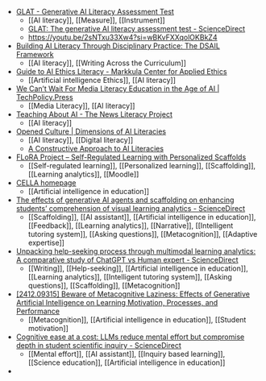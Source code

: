 - [GLAT - Generative AI Literacy Assessment Test](https://www.glat.ai/GLAT)
	- [[AI literacy]], [[Measure]], [[Instrument]]
	- [GLAT: The generative AI literacy assessment test - ScienceDirect](https://www.sciencedirect.com/science/article/pii/S2666920X25000761?via%3Dihub)
	- https://youtu.be/2sNTxu33Xw4?si=wBKvFXXqolOKBkZ4
- [Building AI Literacy Through Disciplinary Practice: The DSAIL Framework](https://www.linkedin.com/pulse/building-ai-literacy-through-disciplinary-practice-potkalitsky-phd-on0xe/)
	- [[AI literacy]], [[Writing Across the Curriculum]]
- [Guide to AI Ethics Literacy - Markkula Center for Applied Ethics](https://www.scu.edu/ethics/focus-areas/internet-ethics/resources/guide-to-ai-ethics-literacy/)
	- [[Artificial intelligence Ethics]], [[AI literacy]]
- [We Can’t Wait For Media Literacy Education in the Age of AI | TechPolicy.Press](https://www.techpolicy.press/we-cant-wait-for-media-literacy-education-in-the-age-of-ai/)
	- [[Media Literacy]], [[AI literacy]]
- [Teaching About AI - The News Literacy Project](https://newslit.org/ai/)
	- [[AI literacy]]
- [Opened Culture | Dimensions of AI Literacies](https://openedculture.org/projects/dimensions-of-ai-literacies/)
	- [[AI literacy]], [[Digital literacy]]
	- [A Constructive Approach to AI Literacies](https://blog.weareopen.coop/a-constructive-approach-to-ai-literacy/)
- [FLoRA Project – Self-Regulated Learning with Personalized Scaffolds](https://floraproject.org/website/)
	- [[Self-regulated learning]], [[Personalized learning]], [[Scaffolding]], [[Learning analytics]], [[Moodle]]
- [CELLA homepage](https://www.cellaresearch.org/)
	- [[Artificial intelligence in education]]
- [The effects of generative AI agents and scaffolding on enhancing students’ comprehension of visual learning analytics - ScienceDirect](https://www.sciencedirect.com/science/article/pii/S0360131525000909)
	- [[Scaffolding]], [[AI assistant]], [[Artificial intelligence in education]], [[Feedback]], [[Learning analytics]], [[Narrative]], [[Intelligent tutoring system]], [[Asking questions]], [[Metacognition]], [[Adaptive expertise]]
- [Unpacking help-seeking process through multimodal learning analytics: A comparative study of ChatGPT vs Human expert - ScienceDirect](https://www.sciencedirect.com/science/article/pii/S0360131524002124)
	- [[Writing]], [[Help-seeking]], [[Artificial intelligence in education]], [[Learning analytics]], [[Intelligent tutoring system]], [[Asking questions]], [[Scaffolding]], [[Metacognition]]
- [[2412.09315] Beware of Metacognitive Laziness: Effects of Generative Artificial Intelligence on Learning Motivation, Processes, and Performance](https://arxiv.org/abs/2412.09315)
	- [[Metacognition]], [[Artificial intelligence in education]], [[Student motivation]]
- [Cognitive ease at a cost: LLMs reduce mental effort but compromise depth in student scientific inquiry - ScienceDirect](https://www.sciencedirect.com/science/article/pii/S0747563224002541)
	- [[Mental effort]], [[AI assistant]], [[Inquiry based learning]], [[Science education]], [[Artificial intelligence in education]]
-